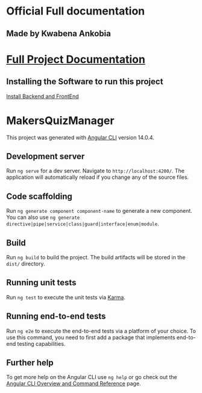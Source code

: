 # Official Full documentation

## Made by Kwabena Ankobia

# [Full Project Documentation](https://www.notion.so/thisistoshaesoyoucan/Makers-Final-Project-Quiz-Manager-ff55cd44fc204aa18c38af7c446ec1b4)

## Installing the Software to run this project

[Install Backend and FrontEnd](https://www.notion.so/thisistoshaesoyoucan/Installing-Software-7848c4621ca84f27878f68491fdfc340)

# MakersQuizManager

This project was generated with [Angular CLI](https://github.com/angular/angular-cli) version 14.0.4.

## Development server

Run `ng serve` for a dev server. Navigate to `http://localhost:4200/`. The application will automatically reload if you change any of the source files.

## Code scaffolding

Run `ng generate component component-name` to generate a new component. You can also use `ng generate directive|pipe|service|class|guard|interface|enum|module`.

## Build

Run `ng build` to build the project. The build artifacts will be stored in the `dist/` directory.

## Running unit tests

Run `ng test` to execute the unit tests via [Karma](https://karma-runner.github.io).

## Running end-to-end tests

Run `ng e2e` to execute the end-to-end tests via a platform of your choice. To use this command, you need to first add a package that implements end-to-end testing capabilities.

## Further help

To get more help on the Angular CLI use `ng help` or go check out the [Angular CLI Overview and Command Reference](https://angular.io/cli) page.

